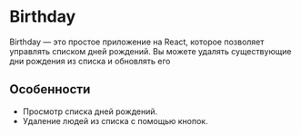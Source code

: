 # Birthday

Birthday — это простое приложение на React, которое позволяет управлять списком дней рождений. Вы можете удалять существующие дни рождения из списка и обновлять его

## Особенности

- Просмотр списка дней рождений.
- Удаление людей из списка с помощью кнопок.

